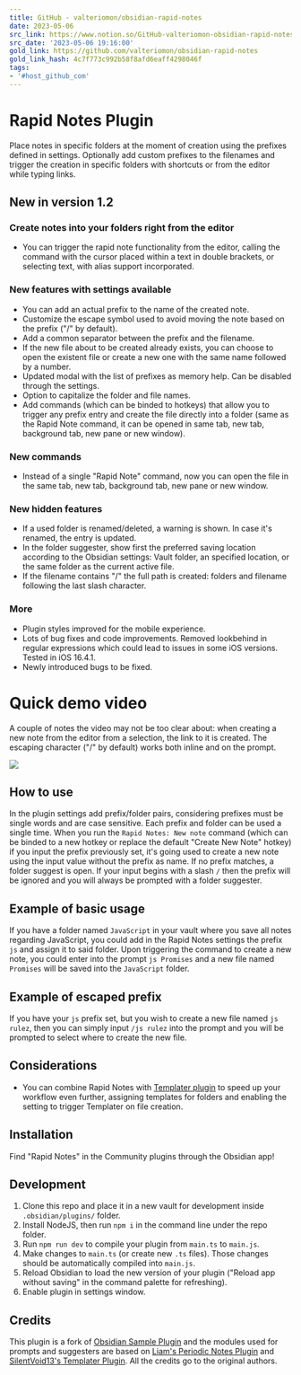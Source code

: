 ```yaml
---
title: GitHub - valteriomon/obsidian-rapid-notes
date: 2023-05-06
src_link: https://www.notion.so/GitHub-valteriomon-obsidian-rapid-notes-4b08c25dd1914448b6b793a66c98ae25
src_date: '2023-05-06 19:16:00'
gold_link: https://github.com/valteriomon/obsidian-rapid-notes
gold_link_hash: 4c7f773c992b58f8afd6eaff4298046f
tags:
- '#host_github_com'
---
```


Rapid Notes Plugin
==================


Place notes in specific folders at the moment of creation using the prefixes defined in settings. Optionally add custom prefixes to the filenames and trigger the creation in specific folders with shortcuts or from the editor while typing links.


New in version 1.2
------------------


### Create notes into your folders right from the editor


* You can trigger the rapid note functionality from the editor, calling the command with the cursor placed within a text in double brackets, or selecting text, with alias support incorporated.


### New features with settings available


* You can add an actual prefix to the name of the created note.
* Customize the escape symbol used to avoid moving the note based on the prefix ("/" by default).
* Add a common separator between the prefix and the filename.
* If the new file about to be created already exists, you can choose to open the existent file or create a new one with the same name followed by a number.
* Updated modal with the list of prefixes as memory help. Can be disabled through the settings.
* Option to capitalize the folder and file names.
* Add commands (which can be binded to hotkeys) that allow you to trigger any prefix entry and create the file directly into a folder (same as the Rapid Note command, it can be opened in same tab, new tab, background tab, new pane or new window).


### New commands


* Instead of a single "Rapid Note" command, now you can open the file in the same tab, new tab, background tab, new pane or new window.


### New hidden features


* If a used folder is renamed/deleted, a warning is shown. In case it's renamed, the entry is updated.
* In the folder suggester, show first the preferred saving location according to the Obsidian settings: Vault folder, an specified location, or the same folder as the current active file.
* If the filename contains "/" the full path is created: folders and filename following the last slash character.


### More


* Plugin styles improved for the mobile experience.
* Lots of bug fixes and code improvements. Removed lookbehind in regular expressions which could lead to issues in some iOS versions. Tested in iOS 16.4.1.
* Newly introduced bugs to be fixed.


Quick demo video
================


A couple of notes the video may not be too clear about: when creating a new note from the editor from a selection, the link to it is created. The escaping character ("/" by default) works both inline and on the prompt.


[![](/valteriomon/obsidian-rapid-notes/raw/master/assets/quick-demo.gif)](/valteriomon/obsidian-rapid-notes/blob/master/assets/quick-demo.gif)


How to use
----------


In the plugin settings add prefix/folder pairs, considering prefixes must be single words and are case sensitive. Each prefix and folder can be used a single time. When you run the `Rapid Notes: New note` command (which can be binded to a new hotkey or replace the default "Create New Note" hotkey) if you input the prefix previously set, it's going used to create a new note using the input value without the prefix as name. If no prefix matches, a folder suggest is open. If your input begins with a slash `/` then the prefix will be ignored and you will always be prompted with a folder suggester.


Example of basic usage
----------------------


If you have a folder named `JavaScript` in your vault where you save all notes regarding JavaScript, you could add in the Rapid Notes settings the prefix `js` and assign it to said folder. Upon triggering the command to create a new note, you could enter into the prompt `js Promises` and a new file named `Promises` will be saved into the `JavaScript` folder.


Example of escaped prefix
-------------------------


If you have your `js` prefix set, but you wish to create a new file named `js rulez`, then you can simply input `/js rulez` into the prompt and you will be prompted to select where to create the new file.


Considerations
--------------


* You can combine Rapid Notes with [Templater plugin](https://github.com/SilentVoid13/Templater) to speed up your workflow even further, assigning templates for folders and enabling the setting to trigger Templater on file creation.


Installation
------------


Find "Rapid Notes" in the Community plugins through the Obsidian app!


Development
-----------


1. Clone this repo and place it in a new vault for development inside `.obsidian/plugins/` folder.
2. Install NodeJS, then run `npm i` in the command line under the repo folder.
3. Run `npm run dev` to compile your plugin from `main.ts` to `main.js`.
4. Make changes to `main.ts` (or create new `.ts` files). Those changes should be automatically compiled into `main.js`.
5. Reload Obsidian to load the new version of your plugin ("Reload app without saving" in the command palette for refreshing).
6. Enable plugin in settings window.


Credits
-------


This plugin is a fork of [Obsidian Sample Plugin](https://github.com/obsidianmd/obsidian-sample-plugin) and the modules used for prompts and suggesters are based on [Liam's Periodic Notes Plugin](https://github.com/liamcain/obsidian-periodic-notes) and [SilentVoid13's Templater Plugin](https://github.com/SilentVoid13/Templater). All the credits go to the original authors.